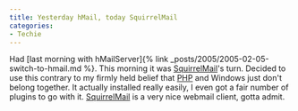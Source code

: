 ```yaml
---
title: Yesterday hMail, today SquirrelMail
categories:
- Techie
---
```


Had [last morning with hMailServer]{% link _posts/2005/2005-02-05-switch-to-hmail.md %}. This morning it was [SquirrelMail](http://www.squirrelmail.org/)'s turn. Decided to use this contrary to my firmly held belief that [PHP](http://www.php.net/) and Windows just don't belong together. It actually installed really easily, I even got a fair number of plugins to go with it. [SquirrelMail](http://www.squirrelmail.org/) is a very nice webmail client, gotta admit.
